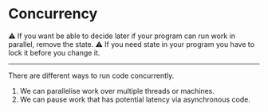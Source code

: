# Concurrency

⚠️ If you want be able to decide later if your program can run work in parallel, remove the state.
⚠️ If you need state in your program you have to lock it before you change it.

---

There are different ways to run code concurrently.
1. We can parallelise work over multiple threads or machines.
2. We can pause work that has potential latency via asynchronous code.

